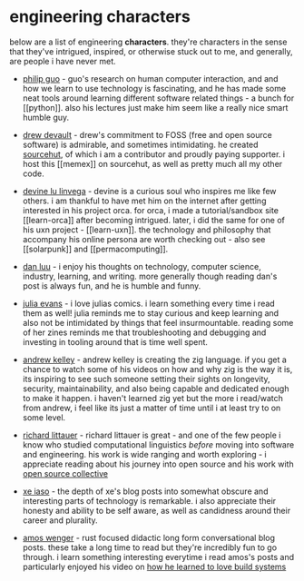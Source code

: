# engineering characters

below are a list of engineering **characters**. they're characters in the sense
that they've intrigued, inspired, or otherwise stuck out to me, and generally,
are people i have never met.

- [philip guo](https://pg.ucsd.edu/) - guo's research on human computer
  interaction, and and how we learn to use technology is fascinating, and he
  has made some neat tools around learning different software related things -
  a bunch for [[python]]. also his lectures just make him seem like a really
  nice smart humble guy.

- [drew devault](https://drewdevault.com/) - drew's commitment to FOSS (free
  and open source software) is admirable, and sometimes intimidating. he
  created [sourcehut](https://sr.ht), of which i am a contributor and proudly
  paying supporter. i host this [[memex]] on sourcehut, as well as pretty much
  all my other code.

- [devine lu linvega](https://wiki.xxiivv.com/) - devine is a curious soul who
  inspires me like few others. i am thankful to have met him on the internet
  after getting interested in his project orca. for orca, i made a
  tutorial/sandbox site [[learn-orca]] after becoming intrigued. later, i did
  the same for one of his uxn project - [[learn-uxn]]. the technology and
  philosophy that accompany his online persona are worth checking out - also
  see [[solarpunk]] and [[permacomputing]].

- [dan luu](https://danluu.com/) - i enjoy his thoughts on technology, computer
  science, industry, learning, and writing. more generally though reading dan's
  post is always fun, and he is humble and funny.

- [julia evans](https://jvns.ca/) - i love julias comics. i learn something
  every time i read them as well! julia reminds me to stay curious and keep
  learning and also not be intimidated by things that feel insurmountable.
  reading some of her zines reminds me that troubleshooting and debugging and
  investing in tooling around that is time well spent.

- [andrew kelley](https://andrewkelley.me/) - andrew kelley is creating the zig
  language. if you get a chance to watch some of his videos on how and why zig
  is the way it is, its inspiring to see such someone setting their sights on
  longevity, security, maintainability, and also being capable and dedicated
  enough to make it happen. i haven't learned zig yet but the more i read/watch
  from andrew, i feel like its just a matter of time until i at least try to on
  some level.

- [richard littauer](https://www.burntfen.com/) - richard littauer is great -
  and one of the few people i know who studied computational linguistics
  _before_ moving into software and engineering. his work is wide ranging and
  worth exploring - i appreciate reading about his journey into open source and
  his work with [open source collective](https://www.oscollective.org/)

- [xe iaso](https://xeiaso.net/) - the depth of xe's blog posts into somewhat
  obscure and interesting parts of technology is remarkable. i also appreciate
  their honesty and ability to be self aware, as well as candidness around
  their career and plurality.

- [amos wenger](https://fasterthanli.me/) - rust focused didactic long form
  conversational blog posts. these take a long time to read but they're
  incredibly fun to go through. i learn something interesting everytime i read
  amos's posts and particularly enjoyed his video on
  [how he learned to love build systems](https://www.youtube.com/watch?v=7_DExGdUw7w)
